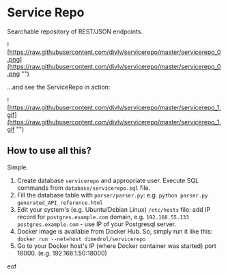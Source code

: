 # Service Repo

Searchable repository of REST/JSON endpoints.

![https://raw.githubusercontent.com/divlv/servicerepo/master/servicerepo_0.png](https://raw.githubusercontent.com/divlv/servicerepo/master/servicerepo_0.png "")


...and see the ServiceRepo in action:

![https://raw.githubusercontent.com/divlv/servicerepo/master/servicerepo_1.gif](https://raw.githubusercontent.com/divlv/servicerepo/master/servicerepo_1.gif "")

## How to use all this?

Simple.
1. Create database `servicerepo` and appropriate user. Execute SQL commands from `database/servicerepo.sql` file.
2. Fill the database table with `parser/parser.py`: e.g. `python parser.py generated_API_reference.html`
3. Edit your system's (e.g. Ubuntu/Debian Linux) `/etc/hosts` file: add IP record for `postgres.example.com` domain, e.g. `192.168.55.133 postgres.example.com` - use IP of your Postgresql server.
4. Docker image is available from Docker Hub. So, simply run it like this: `docker run --net=host dimedrol/servicerepo`
5. Go to your Docker host's IP (where Docker container was started) port 18000. (e.g. 192.168.1.50:18000)

eof   